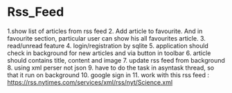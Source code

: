 # Rss_Feed
1.show list of articles from rss feed 
2. Add article to favourite. And in favourite section, particular user can show his all favourites article. 
3. read/unread feature 
4. login/registration by sqlite 
5. application should check in background for new articles and via button in toolbar 
6. article should contains title, content and image 
7. update rss feed from background 
8. using xml perser not json 
9. have to do the task in asyntask thread, so that it run on background 
10. google sign in 
11. work with this rss feed : https://rss.nytimes.com/services/xml/rss/nyt/Science.xml
